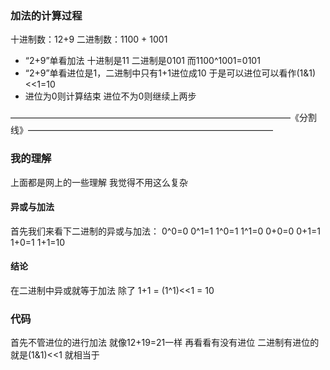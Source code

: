 ### 加法的计算过程
十进制数：12+9 二进制数：1100 + 1001
- “2+9”单看加法 十进制是11 二进制是0101 而1100^1001=0101
- “2+9”单看进位是1，二进制中只有1+1进位成10 于是可以进位可以看作(1&1)<<1=10
- 进位为0则计算结束 进位不为0则继续上两步

————————————————————————————————《分割线》————————————————————————————

### 我的理解
上面都是网上的一些理解 我觉得不用这么复杂
#### 异或与加法
首先我们来看下二进制的异或与加法：
0^0=0 0^1=1 1^0=1 1^1=0
0+0=0 0+1=1 1+0=1 1+1=10
#### 结论
在二进制中异或就等于加法 除了
1+1 = (1^1)<<1 = 10

### 代码
首先不管进位的进行加法 就像12+19=21一样
再看看有没有进位 二进制有进位的就是(1&1)<<1 就相当于
